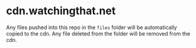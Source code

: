 # cdn.watchingthat.net

Any files pushed into this repo in the `files` folder will be automatically copied to the cdn.
Any file deleted from the folder will be removed from the cdn.
